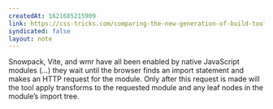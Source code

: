 ```yaml
---
createdAt: 1621685215909
link: https://css-tricks.com/comparing-the-new-generation-of-build-tools/
syndicated: false
layout: note
---
```


Snowpack, Vite, and wmr have all been enabled by native JavaScript modules (...) they wait until the browser finds an import statement and makes an HTTP request for the module. Only after this request is made will the tool apply transforms to the requested module and any leaf nodes in the module’s import tree.
